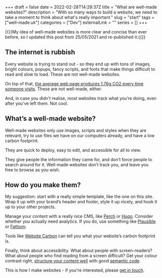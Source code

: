 +++
draft = false
date = 2022-02-28T14:28:37Z
title = "What are well-made websites?"
description = "With so many ways to build a website, we need to take a moment to think about what's really important."
slug = "start"
tags = ["well-made.uk"]
categories = ["Dev"]
externalLink = ""
series = []
+++

{{<notice info Update>}}My idea of well-made websites is more clear and concise than ever before, so I updated this post from 25/05/2021 and re-published it.{{</notice>}}

## The internet is rubbish
Every website is trying to stand out - so they end up with tons of images, bright colours, popups, fancy scripts, and fonts that make things difficult to read and slow to load. These are not well-made websites.

On top of that, [the average web page produces 1.76g CO2 every time someone visits](https://www.websitecarbon.com/). These are not well-made, either.

And, in case you didn’t realise, most websites track what you’re doing, even after you’ve left them. Not cool.

## What’s a well-made website?
Well-made websites only use images, scripts and styles when they are relevant, try to use files we have on our computers already, and have a low carbon footprint.

They are quick to deploy, easy to edit, and accessible for all to view.

They give people the information they came for, and don’t force people to search around for it. Well-made websites don’t track you, and leave you free to browse as you wish.

## How do you make them?
My suggestion: start with a really simple template, like the one on this site. Wrap it up with your brand’s header and footer, style it up nicely, and hook it up to your other projects.

Manage your content with a really nice CMS, like [Perch](https://grabaperch.com/) or [Hugo](https://gohugo.io/). Consider whether you actually need analytics. If you do, use something like [Plausible](https://plausible.io/) or [Fathom](https://usefathom.com/).

Tools like [Website Carbon](https://www.websitecarbon.com/) can tell you what your website’s carbon footprint is.

Finally, think about accessibility. What about people with screen-readers? What about people who find reading from a screen difficult? Get your colour contrast right, [structure your content well](https://www.w3.org/WAI/tutorials/page-structure/headings/) with good [semantic code](http://html5doctor.com/lets-talk-about-semantics/).

This is how I make websites - if you're interested, please [get in touch](mailto:ben-wilde@hey.com).

